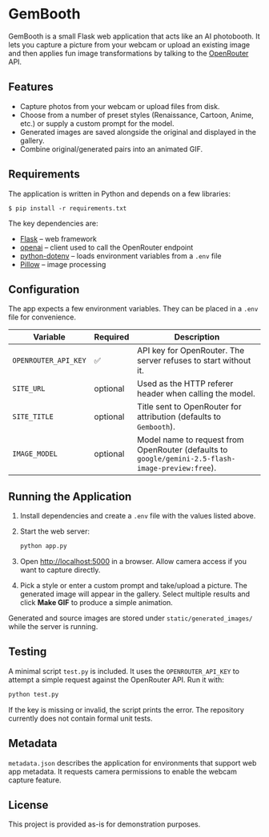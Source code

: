 # GemBooth

GemBooth is a small Flask web application that acts like an AI photobooth.  It lets you capture a picture from your webcam or upload an existing image and then applies fun image transformations by talking to the [OpenRouter](https://openrouter.ai) API.

## Features

- Capture photos from your webcam or upload files from disk.
- Choose from a number of preset styles (Renaissance, Cartoon, Anime, etc.) or supply a custom prompt for the model.
- Generated images are saved alongside the original and displayed in the gallery.
- Combine original/generated pairs into an animated GIF.

## Requirements

The application is written in Python and depends on a few libraries:

```
$ pip install -r requirements.txt
```

The key dependencies are:

- [Flask](https://flask.palletsprojects.com) – web framework
- [openai](https://github.com/openai/openai-python) – client used to call the OpenRouter endpoint
- [python-dotenv](https://github.com/theskumar/python-dotenv) – loads environment variables from a `.env` file
- [Pillow](https://python-pillow.org) – image processing

## Configuration

The app expects a few environment variables.  They can be placed in a `.env` file for convenience.

| Variable | Required | Description |
|----------|----------|-------------|
| `OPENROUTER_API_KEY` | ✅ | API key for OpenRouter.  The server refuses to start without it. |
| `SITE_URL` | optional | Used as the HTTP referer header when calling the model. |
| `SITE_TITLE` | optional | Title sent to OpenRouter for attribution (defaults to `Gembooth`). |
| `IMAGE_MODEL` | optional | Model name to request from OpenRouter (defaults to `google/gemini-2.5-flash-image-preview:free`). |

## Running the Application

1. Install dependencies and create a `.env` file with the values listed above.
2. Start the web server:

   ```bash
   python app.py
   ```

3. Open <http://localhost:5000> in a browser.  Allow camera access if you want to capture directly.
4. Pick a style or enter a custom prompt and take/upload a picture.  The generated image will appear in the gallery.  Select multiple results and click **Make GIF** to produce a simple animation.

Generated and source images are stored under `static/generated_images/` while the server is running.

## Testing

A minimal script `test.py` is included. It uses the `OPENROUTER_API_KEY` to attempt a simple request against the OpenRouter API. Run it with:

```bash
python test.py
```

If the key is missing or invalid, the script prints the error. The repository currently does not contain formal unit tests.

## Metadata

`metadata.json` describes the application for environments that support web app metadata.  It requests camera permissions to enable the webcam capture feature.

## License

This project is provided as-is for demonstration purposes.

